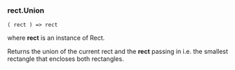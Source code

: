 ### rect.Union

``` suneido
( rect ) => rect
```

where **rect** is an instance of Rect.

Returns the union of the current rect and the **rect** passing in i.e. the smallest rectangle that encloses both rectangles.